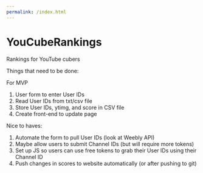 ```yaml
---
permalink: /index.html
---
```


# YouCubeRankings
Rankings for YouTube cubers

Things that need to be done:

For MVP
1. User form to enter User IDs
2. Read User IDs from txt/csv file
3. Store User IDs, ytimg, and score in CSV file
3. Create front-end to update page


Nice to haves:
1. Automate the form to pull User IDs (look at Weebly API)
2. Maybe allow users to submit Channel IDs (but will require more tokens)
3. Set up JS so users can use free tokens to grab their User IDs using their Channel ID
4. Push changes in scores to website automatically (or after pushing to git)